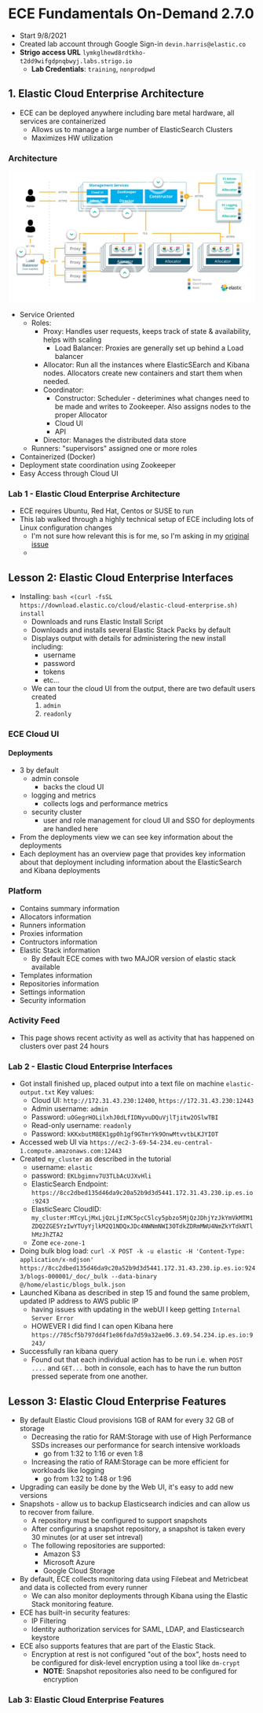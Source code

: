 # ECE Fundamentals On-Demand 2.7.0
- Start 9/8/2021
- Created lab account through Google Sign-in `devin.harris@elastic.co`
- **Strigo access URL** `lymkglhewd8rdtkho-t2dd9wifgdpnqbwyj.labs.strigo.io`
  - **Lab Credentials**: `training`, `nonprodpwd` 
## 1. Elastic Cloud Enterprise Architecture
- ECE can be deployed anywhere including bare metal hardware, all services are containerized
  - Allows us to manage a large number of ElasticSearch Clusters
  - Maximizes HW utilization
### Architecture
![Architecture](ece-architecture.png)
- Service Oriented
  - Roles: 
    - Proxy: Handles user requests, keeps track of state & availability, helps with scaling
      - Load Balancer: Proxies are generally set up behind a Load balancer
    - Allocator: Run all the instances where ElasticSEarch and Kibana nodes. Allocators create new containers and start them when needed.
    - Coordinator: 
      - Constructor: Scheduler - deterimines what changes need to be made and writes to Zookeeper. Also assigns nodes to the proper Allocator
      - Cloud UI
      - API
    - Director: Manages the distributed data store
  - Runners: "supervisors" assigned one or more roles
- Containerized (Docker)
- Deployment state coordination using Zookeeper
- Easy Access through Cloud UI
### Lab 1 - Elastic Cloud Enterprise Architecture
- ECE requires Ubuntu, Red Hat, Centos or SUSE to run
- This lab walked through a highly technical setup of ECE including lots of Linux configuration changes
  - I'm not sure how relevant this is for me, so I'm asking in my [original issue](https://github.com/elastic/infosec/issues/7433#issuecomment-915308822)
  -
## Lesson 2: Elastic Cloud Enterprise Interfaces
- Installing: `bash <(curl -fsSL https://download.elastic.co/cloud/elastic-cloud-enterprise.sh) install`
  - Downloads and runs Elastic Install Script
  - Downloads and installs several Elastic Stack Packs by default
  - Displays output with details for administering the new install including:
    - username
    - password
    - tokens
    - etc...
  - We can tour the cloud UI from the output, there are two default users created
    1. `admin`
    2. `readonly`
### ECE Cloud UI
#### Deployments
- 3 by default
  - admin console
    - backs the cloud UI 
  - logging and metrics
    - collects logs and performance metrics 
  - security cluster 
    - user and role management for cloud UI and SSO for deployments are handled here
- From the deployments view we can see key information about the deployments
- Each deployment has an overview page that provides key information about that deployment including information about the ElasticSearch and Kibana deployments
### Platform
- Contains summary information
- Allocators information
- Runners information
- Proxies information
- Contructors information
- Elastic Stack information
  - By default ECE comes with two MAJOR version of elastic stack available 
- Templates information 
- Repositories information
- Settings information
- Security information
### Activity Feed
- This page shows recent activity as well as activity that has happened on clusters over past 24 hours
### Lab 2 - Elastic Cloud Enterprise Interfaces
- Got install finished up, placed output into a text file on machine `elastic-output.txt` Key values:
  - Cloud UI: `http://172.31.43.230:12400`, `https://172.31.43.230:12443`
  - Admin username: `admin`
  - Password: `uOGegrHOLilxhJ0dLfIDNyvuDQuVjlTjitw2OSlwTBI`
  - Read-only username: `readonly`
  - Password: `kKKxbutM8EK1gp0h1gf9GTmrYk9OnwMtvvtbLKJYIOT`
- Accessed web UI via `https://ec2-3-69-54-234.eu-central-1.compute.amazonaws.com:12443`
- Created `my_cluster` as described in the tutorial
  - username: `elastic`
  - password: `EKLbgimnv7U3TLbAcUJXvHli` 
  - ElasticSearch Endpoint: `https://8cc2dbed135d46da9c20a52b9d3d5441.172.31.43.230.ip.es.io:9243`
  - ElasticSearc CloudID: `my_cluster:MTcyLjMxLjQzLjIzMC5pcC5lcy5pbzo5MjQzJDhjYzJkYmVkMTM1ZDQ2ZGE5YzIwYTUyYjlkM2Q1NDQxJDc4NWNmNWI3OTdkZDRmMWU4NmZkYTdkNTlhMzJhZTA2`
  - Zone `ece-zone-1`
- Doing bulk blog load: `curl -X POST -k -u elastic -H 'Content-Type: application/x-ndjson' https://8cc2dbed135d46da9c20a52b9d3d5441.172.31.43.230.ip.es.io:9243/blogs-000001/_doc/_bulk --data-binary @/home/elastic/blogs_bulk.json`
- Launched Kibana as described in step 15 and found the same problem, updated IP address to AWS public IP
  - having issues with updating in the webUI I keep getting `Internal Server Error`
  - HOWEVER I did find I can open Kibana here `https://785cf5b797dd4f1e86fda7d59a32ae06.3.69.54.234.ip.es.io:9243/` 
- Successfully ran kibana query
  - Found out that each individual action has to be run i.e. when `POST ....` and `GET...` both in console, each has to have the run button pressed seperate from one another. 
## Lesson 3: Elastic Cloud Enterprise Features
- By default Elastic Cloud provisions 1GB of RAM for every 32 GB of storage
  - Decreasing the ratio for RAM:Storage with use of High Performance SSDs increases our performance for search intensive workloads
    - go from 1:32 to 1:16 or even 1:8
  - Increasing the ratio of RAM:Storage can be more efficient for workloads like logging
    - go from 1:32 to 1:48 or 1:96
- Upgrading can easily be done by the Web UI, it's easy to add new versions
- Snapshots - allow us to backup Elasticsearch indicies and can allow us to recover from failure.
  - A repository must be configured to support snapshots
  - After configuring a snapshot repository, a snapshot is taken every 30 minutes (or at user set intreval)
  - The following repositories are supported:
    - Amazon S3
    - Microsoft Azure
    - Google Cloud Storage
- By default, ECE collects monitoring data using Filebeat and Metricbeat and data is collected from every runner
  - We can also monitor deployments through Kibana using the Elastic Stack monitoring feature.
- ECE has built-in security features:
  - IP Filtering
  - Identity authorization services for SAML, LDAP, and Elasticsearch keystore
- ECE also supports features that are part of the Elastic Stack.
  - Encryption at rest is not configured "out of the box", hosts need to be configured for disk-level encryption using a tool like `dm-crypt`
    - **NOTE**: Snapshot repositories also need to be configured for encryption
### Lab 3: Elastic Cloud Enterprise Features
